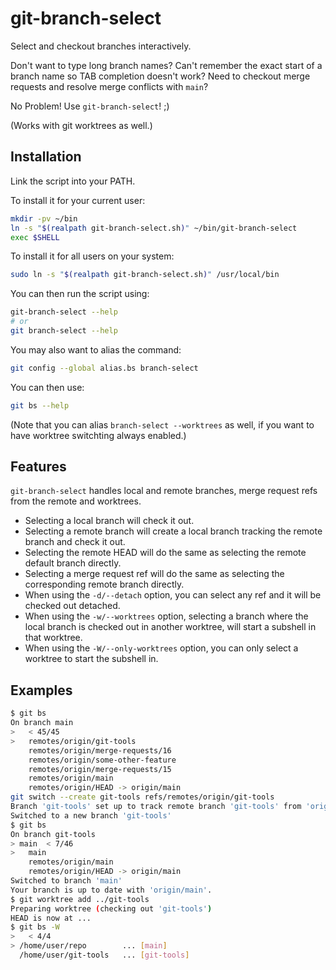 # git-branch-select

Select and checkout branches interactively.

Don't want to type long branch names? Can't remember the exact start of a branch name so TAB completion doesn't work? Need to checkout merge requests and resolve merge conflicts with `main`?

No Problem! Use `git-branch-select`! ;)

(Works with git worktrees as well.)

## Installation

Link the script into your PATH.

To install it for your current user:

```sh
mkdir -pv ~/bin
ln -s "$(realpath git-branch-select.sh)" ~/bin/git-branch-select
exec $SHELL
```

To install it for all users on your system:

```sh
sudo ln -s "$(realpath git-branch-select.sh)" /usr/local/bin
```

You can then run the script using:

```sh
git-branch-select --help
# or
git branch-select --help
```

You may also want to alias the command:

```sh
git config --global alias.bs branch-select
```

You can then use:

```sh
git bs --help
```

(Note that you can alias `branch-select --worktrees` as well, if you want to have worktree switchting always enabled.)

## Features

`git-branch-select` handles local and remote branches, merge request refs from the remote and worktrees.

- Selecting a local branch will check it out.
- Selecting a remote branch will create a local branch tracking the remote branch and check it out.
- Selecting the remote HEAD will do the same as selecting the remote default branch directly.
- Selecting a merge request ref will do the same as selecting the corresponding remote branch directly.
- When using the `-d/--detach` option, you can select any ref and it will be checked out detached.
- When using the `-w/--worktrees` option, selecting a branch where the local branch is checked out in another worktree, will start a subshell in that worktree.
- When using the `-W/--only-worktrees` option, you can only select a worktree to start the subshell in.

## Examples

```sh
$ git bs
On branch main
>   < 45/45
>   remotes/origin/git-tools
    remotes/origin/merge-requests/16
    remotes/origin/some-other-feature
    remotes/origin/merge-requests/15
    remotes/origin/main
    remotes/origin/HEAD -> origin/main
git switch --create git-tools refs/remotes/origin/git-tools
Branch 'git-tools' set up to track remote branch 'git-tools' from 'origin'.
Switched to a new branch 'git-tools'
$ git bs
On branch git-tools
> main  < 7/46
>   main
    remotes/origin/main
    remotes/origin/HEAD -> origin/main
Switched to branch 'main'
Your branch is up to date with 'origin/main'.
$ git worktree add ../git-tools
Preparing worktree (checking out 'git-tools')
HEAD is now at ...
$ git bs -W
>   < 4/4
> /home/user/repo        ... [main]
  /home/user/git-tools   ... [git-tools]
```
